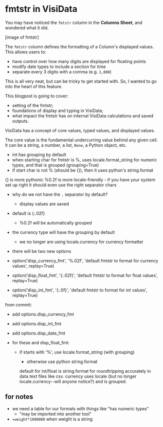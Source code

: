 # fmtstr in VisiData

You may have noticed the `fmtstr` column in the **Columns Sheet**, and wondered what it did.

[image of fmtstr]

The `fmtstr` column defines the formatting of a Column's displayed values.
This allows users to:
* have control over how many digits are displayed for floating points
* modify date types to include a section for time
* separate every 3 digits with a comma (e.g. `1,000`)

This is all very neat, but can be tricky to get started with. So, I wanted to go into the heart of this feature.

This blogpost is going to cover:
* setting of the fmtstr;
* foundations of display and typing in VisiData;
* what impact the fmtstr has on internal VisiData calculations and saved outputs.

VisiData has a concept of core values, typed values, and displayed values.

The core value is the fundamental undercurring value behind any given cell. It can be a string, a number, a list, `None`, a Python object, etc.


- int has grouping by default
- when starting char for fmtstr is %, uses locale.format_string for numeric types, and that is grouped (grouping=True)
- if start char is not % (should be {}), then it uses python's string.format

{} is more pythonic
%0.2f is more locale-friendly
    - if you have your system set up right it should even use the right separator chars

- why do we not have the `,` separator by default?
    - display values are saved

- default is {:.02f}
    - %0.2f will be automatically grouped
- the currency type will have the grouping by default
    - we no longer are using locale.currency for currency formatter
- there will be two new options

- option('disp_currency_fmt', '%.02f', 'default fmtstr to format for currency values', replay=True)
- option('disp_float_fmt', '{:.02f}', 'default fmtstr to format for float values', replay=True)
- option('disp_int_fmt', '{:.0f}', 'default fmtstr to format for int values', replay=True)


from commit:
- add options.disp_currency_fmt
- add options.disp_int_fmt
- add options.disp_date_fmt

- for these and disp_float_fmt:
  - if starts with '%', use locale.format_string (with grouping)
    - otherwise use python string.format

    default for int/float is string.format for roundtripping accurately in data text files like csv.
    currency uses locale (but no longer locale.currency--will anyone notice?) and is grouped.
## for notes
- we need a table for our formats with things like "has numeric types"
    - "may be imported into another tool"
- `=weight*1000000` when weight is a string
